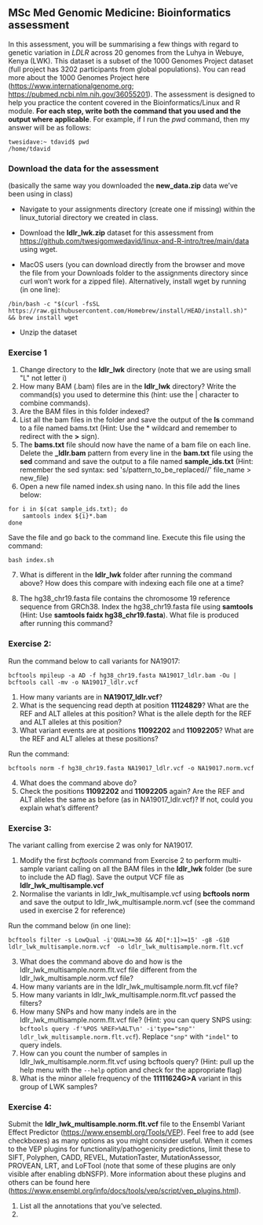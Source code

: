 ## MSc Med Genomic Medicine: Bioinformatics assessment

In this assessment, you will be summarising a few things with regard to genetic variation in _LDLR_ across 20 genomes from the Luhya in Webuye, Kenya (LWK). This dataset is a subset of the 1000 Genomes Project dataset (full project has 3202 participants from global populations). You can read more about the 1000 Genomes Project here (https://www.internationalgenome.org; https://pubmed.ncbi.nlm.nih.gov/36055201). 
The assessment is designed to help you practice the content covered in the Bioinformatics/Linux and R module. **For each step, write both the command that you used and the output where applicable**. For example, if I run the _pwd_ command, then my answer will be as follows:

```
twesidave:~ tdavid$ pwd
/home/tdavid
```

### Download the data for the assessment 
(basically the same way you downloaded the **new_data.zip** data we’ve been using in class)

- Navigate to your assignments directory (create one if missing) within the linux_tutorial directory we created in class. 

- Download the **ldlr_lwk.zip** dataset for this assessment from https://github.com/twesigomwedavid/linux-and-R-intro/tree/main/data using wget. 

- MacOS users (you can download directly from the browser and move the file from your Downloads folder to the assignments directory since curl won’t work for a zipped file). Alternatively, install wget by running (in one line): 

```
/bin/bash -c "$(curl -fsSL https://raw.githubusercontent.com/Homebrew/install/HEAD/install.sh)" && brew install wget
```

-	Unzip the dataset

### Exercise 1 

1.	Change directory to the **ldlr_lwk** directory (note that we are using small "L" not letter i)
2.	How many BAM (.bam) files are in the **ldlr_lwk** directory? Write the command(s) you used to determine this (hint: use the | character to combine commands). 
3.	Are the BAM files in this folder indexed? 
4.	List all the bam files in the folder and save the output of the **ls** command to a file named bams.txt (Hint: Use the * wildcard and remember to redirect with the **>** sign). 
5.	The **bams.txt** file should now have the name of a bam file on each line. Delete the **_ldlr.bam** pattern from every line in the **bam.txt** file using the **sed** command and save the output to a file named **sample_ids.txt** (Hint: remember the sed syntax: sed 's/pattern_to_be_replaced//' file_name > new_file)  
6.	Open a new file named index.sh using nano. In this file add the lines below:

```
for i in $(cat sample_ids.txt); do 
    samtools index ${i}*.bam 
done
```
Save the file and go back to the command line. Execute this file using the command:

```
bash index.sh
```

7. What is different in the **ldlr_lwk** folder after running the command above? How does this compare with indexing each file one at a time?

8. The hg38_chr19.fasta file contains the chromosome 19 reference sequence from GRCh38. Index the hg38_chr19.fasta file using **samtools** (Hint: Use **samtools faidx hg38_chr19.fasta**). What file is produced after running this command?


### Exercise 2:

Run the command below to call variants for NA19017:

```
bcftools mpileup -a AD -f hg38_chr19.fasta NA19017_ldlr.bam -Ou | bcftools call -mv -o NA19017_ldlr.vcf
```

1. How many variants are in **NA19017_ldlr.vcf**? 
2. What is the sequencing read depth at position **11124829**? What are the REF and ALT alleles at this position? What is the allele depth for the REF and ALT alleles at this position?
3. What variant events are at positions **11092202** and **11092205**? What are the REF and ALT alleles at these positions? 

Run the command:

```
bcftools norm -f hg38_chr19.fasta NA19017_ldlr.vcf -o NA19017.norm.vcf
```

4.	What does the command above do?
5.	Check the positions **11092202** and **11092205** again? Are the REF and ALT alleles the same as before (as in NA19017_ldlr.vcf)? If not, could you explain what’s different? 


### Exercise 3:

The variant calling from exercise 2 was only for NA19017. 

1. Modify the first _bcftools_ command from Exercise 2 to perform multi-sample variant calling on all the BAM files in the **ldlr_lwk** folder (be sure to include the AD flag). Save the output VCF file as **ldlr_lwk_multisample.vcf**
2. Normalise the variants in ldlr_lwk_multisample.vcf using **bcftools norm** and save the output to ldlr_lwk_multisample.norm.vcf (see the command used in exercise 2 for reference)
   

Run the command below (in one line):

```
bcftools filter -s LowQual -i'QUAL>=30 && AD[*:1]>=15' -g8 -G10 ldlr_lwk_multisample.norm.vcf  -o ldlr_lwk_multisample.norm.flt.vcf
```

3. What does the command above do and how is the ldlr_lwk_multisample.norm.flt.vcf file different from the ldlr_lwk_multisample.norm.vcf file?
4. How many variants are in the ldlr_lwk_multisample.norm.flt.vcf file?
5. How many variants in ldlr_lwk_multisample.norm.flt.vcf passed the filters? 
6. How many SNPs and how many indels are in the ldlr_lwk_multisample.norm.flt.vcf file? (Hint: you can query SNPS using: ```bcftools query -f'%POS %REF>%ALT\n' -i'type="snp"' ldlr_lwk_multisample.norm.flt.vcf```). Replace ```"snp"``` with ```"indel"``` to query indels.
7. How can you count the number of samples in ldlr_lwk_multisample.norm.flt.vcf using bcftools query? (Hint: pull up the help menu with the ```--help``` option and check for the appropriate flag)
8. What is the minor allele frequency of the **11111624G>A** variant in this group of LWK samples?

### Exercise 4:

Submit the **ldlr_lwk_multisample.norm.flt.vcf** file to the Ensembl Variant Effect Predictor (https://www.ensembl.org/Tools/VEP). Feel free to add (see checkboxes) as many options as you might consider useful. When it comes to the VEP plugins for functionality/pathogenicity predictions, limit these to SIFT, Polyphen, CADD, REVEL, MutationTaster, MutationAssessor, PROVEAN, LRT, and LoFTool (note that some of these plugins are only visible after enabling dbNSFP). More information about these plugins and others can be found here (https://www.ensembl.org/info/docs/tools/vep/script/vep_plugins.html).  

1.	List all the annotations that you’ve selected.
2.	


